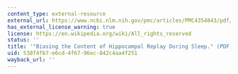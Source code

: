 ```yaml
---
content_type: external-resource
external_url: https://www.ncbi.nlm.nih.gov/pmc/articles/PMC4354843/pdf/nihms509914.pdf
has_external_license_warning: true
license: https://en.wikipedia.org/wiki/All_rights_reserved
status: ''
title: '"Biasing the Content of Hippocampal Replay During Sleep." (PDF)'
uid: 538f4f67-e6cd-4f67-96ec-842c4aa4f251
wayback_url: ''
---
```

